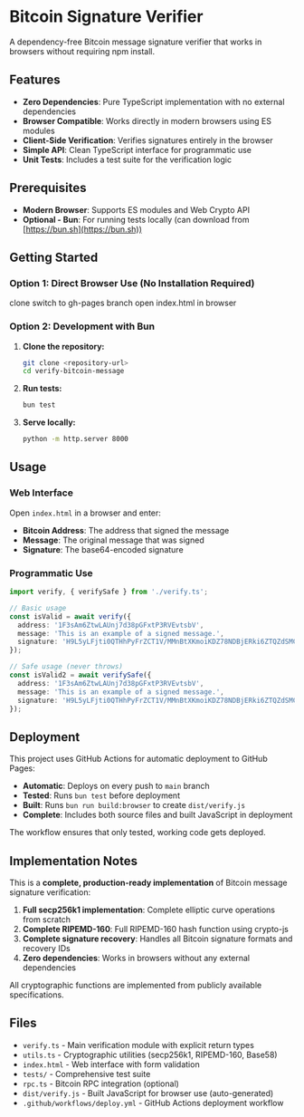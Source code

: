 # Bitcoin Signature Verifier

A dependency-free Bitcoin message signature verifier that works in browsers without requiring npm install.

## Features

- **Zero Dependencies**: Pure TypeScript implementation with no external dependencies
- **Browser Compatible**: Works directly in modern browsers using ES modules
- **Client-Side Verification**: Verifies signatures entirely in the browser
- **Simple API**: Clean TypeScript interface for programmatic use
- **Unit Tests**: Includes a test suite for the verification logic

## Prerequisites

- **Modern Browser**: Supports ES modules and Web Crypto API
- **Optional - Bun**: For running tests locally (can download from [https://bun.sh](https://bun.sh))

## Getting Started

### Option 1: Direct Browser Use (No Installation Required)

clone
switch to gh-pages branch
open index.html in browser

### Option 2: Development with Bun

1. **Clone the repository:**

   ```bash
   git clone <repository-url>
   cd verify-bitcoin-message
   ```

2. **Run tests:**

   ```bash
   bun test
   ```

3. **Serve locally:**

   ```bash
   python -m http.server 8000
   ```

## Usage

### Web Interface

Open `index.html` in a browser and enter:

- **Bitcoin Address**: The address that signed the message
- **Message**: The original message that was signed
- **Signature**: The base64-encoded signature

### Programmatic Use

```typescript
import verify, { verifySafe } from './verify.ts';

// Basic usage
const isValid = await verify({
  address: '1F3sAm6ZtwLAUnj7d38pGFxtP3RVEvtsbV',
  message: 'This is an example of a signed message.',
  signature: 'H9L5yLFjti0QTHhPyFrZCT1V/MMnBtXKmoiKDZ78NDBjERki6ZTQZdSMCtkgoNmp17By9ItJr8o7ChX0XxY91nk='
});

// Safe usage (never throws)
const isValid2 = await verifySafe({
  address: '1F3sAm6ZtwLAUnj7d38pGFxtP3RVEvtsbV',
  message: 'This is an example of a signed message.',
  signature: 'H9L5yLFjti0QTHhPyFrZCT1V/MMnBtXKmoiKDZ78NDBjERki6ZTQZdSMCtkgoNmp17By9ItJr8o7ChX0XxY91nk='
});
```

## Deployment

This project uses GitHub Actions for automatic deployment to GitHub Pages:

- **Automatic**: Deploys on every push to `main` branch
- **Tested**: Runs `bun test` before deployment
- **Built**: Runs `bun run build:browser` to create `dist/verify.js`
- **Complete**: Includes both source files and built JavaScript in deployment

The workflow ensures that only tested, working code gets deployed.

## Implementation Notes

This is a **complete, production-ready implementation** of Bitcoin message signature verification:

1. **Full secp256k1 implementation**: Complete elliptic curve operations from scratch
2. **Complete RIPEMD-160**: Full RIPEMD-160 hash function using crypto-js
3. **Complete signature recovery**: Handles all Bitcoin signature formats and recovery IDs
4. **Zero dependencies**: Works in browsers without any external dependencies

All cryptographic functions are implemented from publicly available specifications.

## Files

- `verify.ts` - Main verification module with explicit return types
- `utils.ts` - Cryptographic utilities (secp256k1, RIPEMD-160, Base58)
- `index.html` - Web interface with form validation
- `tests/` - Comprehensive test suite
- `rpc.ts` - Bitcoin RPC integration (optional)
- `dist/verify.js` - Built JavaScript for browser use (auto-generated)
- `.github/workflows/deploy.yml` - GitHub Actions deployment workflow
